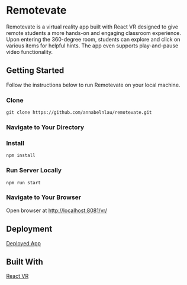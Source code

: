 # Remotevate
Remotevate is a virtual reality app built with React VR designed to give remote students a more hands-on and engaging classroom experience. Upon entering the 360-degree room, students can explore and click on various items for helpful hints. The app even supports play-and-pause video functionality.

## Getting Started
Follow the instructions below to run Remotevate on your local machine.

### Clone
```
git clone https://github.com/annabelnlau/remotevate.git
```

### Navigate to Your Directory

### Install
```
npm install
```
### Run Server Locally
```
npm run start
```
### Navigate to Your Browser
Open browser at [http://localhost:8081/vr/](http://localhost:8081/vr/)

## Deployment
[Deployed App](https://remotevate.herokuapp.com)
## Built With
[React VR](https://facebook.github.io/react-vr/)